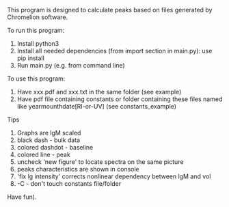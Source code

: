 This program is designed to calculate peaks based on files generated by Chromelion software.

To run this program:
1) Install python3
2) Install all needed dependencies (from import section in main.py): use pip install
3) Run main.py (e.g. from command line)

To use this program:
1) Have xxx.pdf and xxx.txt in the same folder (see example)
2) Have pdf file containing constants or folder containing these files named like yearmounthdate[RI-or-UV] (see constants_example)

Tips
1) Graphs are lgM scaled
2) black dash - bulk data
3) colored dashdot - baseline
4) colored line - peak
5) uncheck 'new figure' to locate spectra on the same picture
6) peaks characteristics are shown in console
7) 'fix lg intensity' corrects nonlinear dependency between lgM and vol
8) -C - don't touch constants file/folder


Have fun).